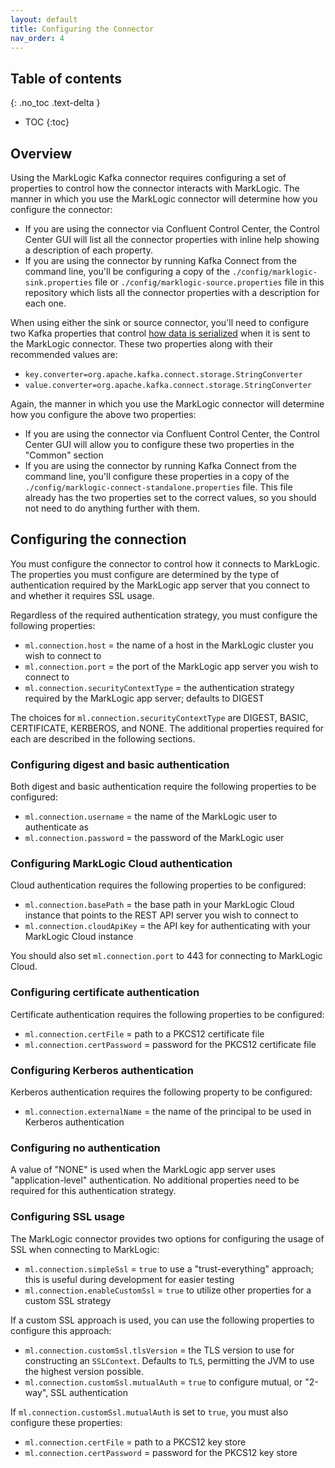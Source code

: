 ```yaml
---
layout: default
title: Configuring the Connector
nav_order: 4
---
```


## Table of contents
{: .no_toc .text-delta }

- TOC
{:toc}

## Overview

Using the MarkLogic Kafka connector requires configuring a set of properties to control how the connector interacts
with MarkLogic. The manner in which you use the MarkLogic connector will determine how you configure the connector:

- If you are using the connector via Confluent Control Center, the Control Center GUI will list all the connector
  properties with inline help showing a description of each property.
- If you are using the connector by running Kafka Connect from the command line, you'll be configuring a copy of the
  `./config/marklogic-sink.properties` file or `./config/marklogic-source.properties` file in this repository which
  lists all the connector properties with a description for each one.

When using either the sink or source connector, you'll need to configure two Kafka properties that control
[how data is serialized](https://www.confluent.io/blog/kafka-connect-deep-dive-converters-serialization-explained/)
when it is sent to the MarkLogic connector. These two properties along with their recommended values are:

- `key.converter=org.apache.kafka.connect.storage.StringConverter`
- `value.converter=org.apache.kafka.connect.storage.StringConverter`

Again, the manner in which you use the MarkLogic connector will determine how you configure the above two properties:

- If you are using the connector via Confluent Control Center, the Control Center GUI will allow you to configure these
  two properties in the "Common" section
- If you are using the connector by running Kafka Connect from the command line, you'll configure these properties in a
  copy of the `./config/marklogic-connect-standalone.properties` file. This file already has the two properties set to the
  correct values, so you should not need to do anything further with them.

## Configuring the connection

You must configure the connector to control how it connects to MarkLogic. The properties you must configure are determined
by the type of authentication required by the MarkLogic app server that you connect to and whether it requires SSL usage.

Regardless of the required authentication strategy, you must configure the following properties:

- `ml.connection.host` = the name of a host in the MarkLogic cluster you wish to connect to
- `ml.connection.port` = the port of the MarkLogic app server you wish to connect to
- `ml.connection.securityContextType` = the authentication strategy required by the MarkLogic app server; defaults to DIGEST

The choices for `ml.connection.securityContextType` are DIGEST, BASIC, CERTIFICATE, KERBEROS, and NONE. The additional
properties required for each are described in the following sections.

### Configuring digest and basic authentication

Both digest and basic authentication require the following properties to be configured:

- `ml.connection.username` = the name of the MarkLogic user to authenticate as
- `ml.connection.password` = the password of the MarkLogic user

### Configuring MarkLogic Cloud authentication

Cloud authentication requires the following properties to be configured:

- `ml.connection.basePath` = the base path in your MarkLogic Cloud instance that points to the REST API server you
  wish to connect to
- `ml.connection.cloudApiKey` = the API key for authenticating with your MarkLogic Cloud instance

You should also set `ml.connection.port` to 443 for connecting to MarkLogic Cloud.

### Configuring certificate authentication

Certificate authentication requires the following properties to be configured:

- `ml.connection.certFile` = path to a PKCS12 certificate file
- `ml.connection.certPassword` = password for the PKCS12 certificate file

### Configuring Kerberos authentication

Kerberos authentication requires the following property to be configured:

- `ml.connection.externalName` = the name of the principal to be used in Kerberos authentication

### Configuring no authentication

A value of "NONE" is used when the MarkLogic app server uses "application-level" authentication. No additional
properties need to be required for this authentication strategy.

### Configuring SSL usage

The MarkLogic connector provides two options for configuring the usage of SSL when connecting to MarkLogic:

- `ml.connection.simpleSsl` = `true` to use a "trust-everything" approach; this is useful during development for easier testing
- `ml.connection.enableCustomSsl` = `true` to utilize other properties for a custom SSL strategy

If a custom SSL approach is used, you can use the following properties to configure this approach:

- `ml.connection.customSsl.tlsVersion` = the TLS version to use for constructing an `SSLContext`. Defaults to `TLS`, permitting the JVM to use the highest version possible.
- `ml.connection.customSsl.mutualAuth` = `true` to configure mutual, or "2-way", SSL authentication

If `ml.connection.customSsl.mutualAuth` is set to `true`, you must also configure these properties:

- `ml.connection.certFile` = path to a PKCS12 key store
- `ml.connection.certPassword` = password for the PKCS12 key store


